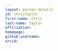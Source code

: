 ```yaml
---
layout: person-details
id: ChrisTaylor
first-name: Chris
last-name: Taylor
affiliation:
homepage:
github_username:
orcid:
---
```

